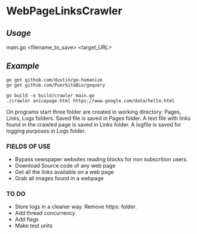 # WebPageLinksCrawler

## *Usage*

main.go <filename_to_save> <target_URL>

## *Example*

```
go get github.com/dustin/go-humanize
go get github.com/PuerkitoBio/goquery

go build -o build/crawler main.go
./crawler anicepage.html https://www.google.com/data/hello.html
```
On programs start three folder are created in working directory: Pages, Links, Logs folders.
Saved file is saved in Pages folder. 
A text file with links found in the crawled page is saved in Links folder.
A logfile is saved for logging purposes in Logs folder.

### FIELDS OF USE
- Bypass newspaper websites reading blocks for non subscrition users.
- Download Source code of any web page
- Get all the links available on a web page
- Grab all images found in a webpage


### TO DO

- Store logs in a cleaner way. Remove https: folder.
- Add thread concurrency
- Add flags
- Make test units
